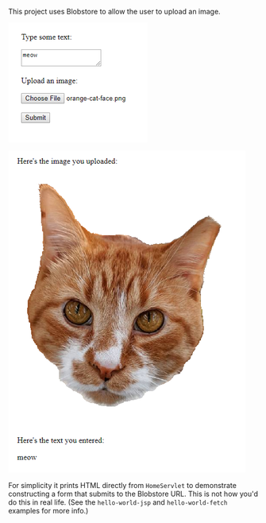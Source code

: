 This project uses Blobstore to allow the user to upload an image.

![form](screenshot-1.png)

![uploaded image](screenshot-2.png)

For simplicity it prints HTML directly from `HomeServlet` to demonstrate
constructing a form that submits to the Blobstore URL. This is not how you'd do
this in real life. (See the `hello-world-jsp` and `hello-world-fetch` examples
for more info.)
